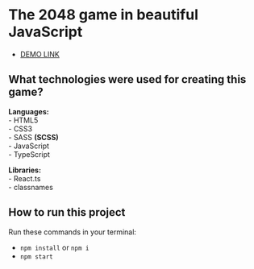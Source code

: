 # The 2048 game in beautiful JavaScript
  - [DEMO LINK](https://oleksandrshtonda.github.io/todo-app-with-api/)

## What technologies were used for creating this game?
  **Languages:**  
    - HTML5  
    - CSS3  
    - SASS **(SCSS)**  
    - JavaScript  
    - TypeScript  
  
  **Libraries:**  
    - React.ts  
    - classnames  

## How to run this project
  Run these commands in your terminal:
  - `npm install` or `npm i`
  - `npm start`
